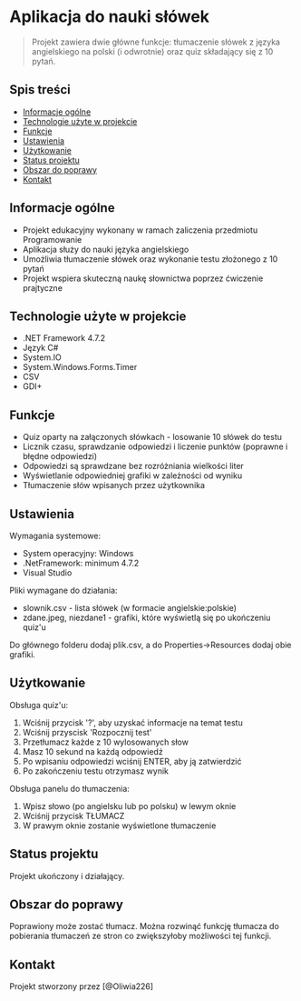 # Aplikacja do nauki słówek
> Projekt zawiera dwie główne funkcje: tłumaczenie słówek z języka angielskiego na polski (i odwrotnie) oraz quiz składający się z 10 pytań.

## Spis treści
* [Informacje ogólne](#informacje-ogólne)
* [Technologie użyte w projekcie](#technologie-użyte-w-projekcie)
* [Funkcje](#funkcje)
* [Ustawienia](#ustawienia)
* [Użytkowanie](#użytkowanie)
* [Status projektu](#status-projektu)
* [Obszar do poprawy](#obszar-do-poprawy)
* [Kontakt](#kontakt)


## Informacje ogólne
- Projekt edukacyjny wykonany w ramach zaliczenia przedmiotu Programowanie
- Aplikacja służy do nauki języka angielskiego
- Umożliwia tłumaczenie słówek oraz wykonanie testu złożonego z 10 pytań
- Projekt wspiera skuteczną naukę słownictwa poprzez ćwiczenie prajtyczne


## Technologie użyte w projekcie
- .NET Framework 4.7.2
- Język C#
- System.IO
- System.Windows.Forms.Timer
- CSV
- GDI+


## Funkcje
- Quiz oparty na załączonych słówkach - losowanie 10 słówek do testu
- Licznik czasu, sprawdzanie odpowiedzi i liczenie punktów (poprawne i błędne odpowiedzi)
- Odpowiedzi są sprawdzane bez rozróżniania wielkości liter
- Wyświetlanie odpowiedniej grafiki w zależności od wyniku
- Tłumaczenie słów wpisanych przez użytkownika


## Ustawienia
Wymagania systemowe:
- System operacyjny: Windows
- .NetFramework: minimum 4.7.2
- Visual Studio

Pliki wymagane do działania:
- slownik.csv - lista słówek (w formacie angielskie:polskie)
- zdane.jpeg, niezdane1 - grafiki, które wyświetlą się po ukończeniu quiz'u

Do głównego folderu dodaj plik.csv, a do Properties->Resources dodaj obie grafiki.

## Użytkowanie
Obsługa quiz'u:
1. Wciśnij przycisk '?', aby uzyskać informacje na temat testu
2. Wciśnij przyscisk 'Rozpocznij test'
3. Przetłumacz każde z 10 wylosowanych słow
4. Masz 10 sekund na każdą odpowiedź
5. Po wpisaniu odpowiedzi wciśnij ENTER, aby ją zatwierdzić
6. Po zakończeniu testu otrzymasz wynik

Obsługa panelu do tłumaczenia:
1. Wpisz słowo (po angielsku lub po polsku) w lewym oknie
2. Wciśnij przycisk TŁUMACZ
3. W prawym oknie zostanie wyświetlone tłumaczenie


## Status projektu
Projekt ukończony i działający.


## Obszar do poprawy
Poprawiony może zostać tłumacz. Można rozwinąć funkcję tłumacza do pobierania tłumaczeń ze stron co zwiększyłoby możliwości tej funkcji.


## Kontakt
Projekt stworzony przez [@Oliwia226]

